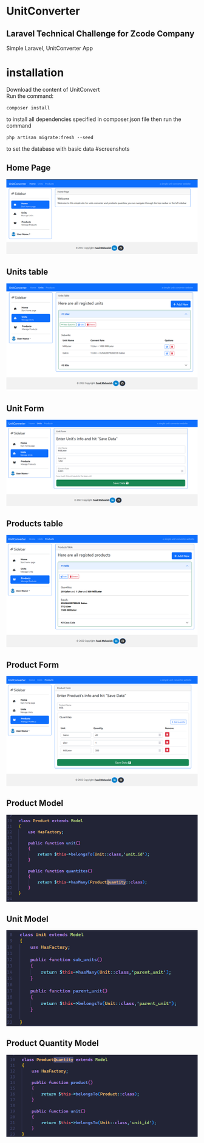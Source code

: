 # UnitConverter
## Laravel Technical Challenge for Zcode Company

Simple Laravel, UnitConverter App

# installation
Download the content of UnitConvert <br/>
Run the command: 
```
composer install
```
to install all dependencies specified in composer.json file
then run the command 
```
php artisan migrate:fresh --seed 
```
to set the database with basic data
#screenshots

## Home Page 
![S1](./screenshots/1_home_page.png "S1")<br />

## Units table
![S2](./screenshots/2_Units_table.png "S2")<br />

## Unit Form
![S3](./screenshots/3_Unit_Form.png "S3")<br />

## Products table
![S4](./screenshots/4_Products_table.png "S4")<br />

## Product Form
![S5](./screenshots/5_Products_Form.png "S5")<br />

## Product Model
![S6](./screenshots/6_Product_Model.png "S6")<br />

## Unit Model
![S7](./screenshots/7_Unit_Model.png "S7")<br />

## Product Quantity Model
![S8](./screenshots/8_Product_Quantity_Model.png "S8")<br />

